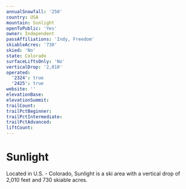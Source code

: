 ```yaml
---
annualSnowfall: '250'
country: USA
mountain: Sunlight
openToPublic: 'Yes'
owner: Independent
passAffiliations: 'Indy, Freedom'
skiableAcres: '730'
skied: 'No'
state: Colorado
surfaceLiftsOnly: 'No'
verticalDrop: '2,010'
operated:
  '2324': true
  '2425': true
website: ''
elevationBase:
elevationSummit:
trailCount:
trailPctBeginner:
trailPctIntermediate:
trailPctAdvanced:
liftCount:
---
```



# Sunlight

Located in U.S. - Colorado, Sunlight is a ski area with a vertical drop of 2,010 feet and 730 skiable acres.

